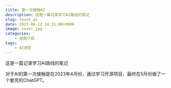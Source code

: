 ```yaml
---
title: 第一次接触AI
description: 这是一篇记录学习AI路线的笔记
slug: touch_ai
date: 2023-06-12 14:31:00+0000
image: cover.jpg
categories:
    - 自我介绍
tags:
    - AI进阶
---
```


这是一篇记录学习AI路线的笔记

对于AI的第一次接触是在2023年4月份，通过学习开源项目，最终在5月份做了一个套壳的ChatGPT。
